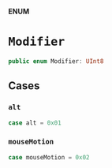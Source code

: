 **ENUM**

# `Modifier`

```swift
public enum Modifier: UInt8
```

## Cases
### `alt`

```swift
case alt = 0x01
```

### `mouseMotion`

```swift
case mouseMotion = 0x02
```

